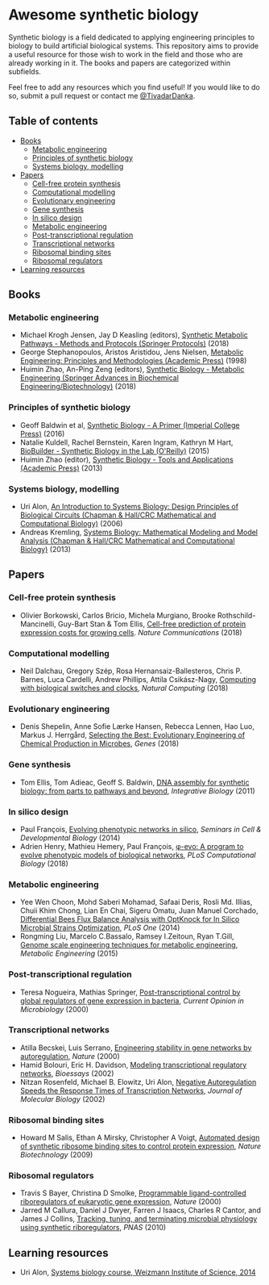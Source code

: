 # Awesome synthetic biology
Synthetic biology is a field dedicated to applying engineering principles to biology to build artificial biological systems. This repository aims to provide a useful resource for those wish to work in the field and those who are already working in it. The books and papers are categorized within subfields.

Feel free to add any resources which you find useful! If you would like to do so, submit a pull request or contact me [@TivadarDanka](https://twitter.com/TivadarDanka).

## Table of contents

- [Books](#books)  
  - [Metabolic engineering](#books-metabolic-engineering)
  - [Principles of synthetic biology](#books-synbio-principles)  
  - [Systems biology, modelling](#books-modelling)
- [Papers](#papers)
  - [Cell-free protein synthesis](#papers-cell-free-protein-synthesis)
  - [Computational modelling](#papers-computational-modelling)
  - [Evolutionary engineering](#papers-evolutionary-engineering)
  - [Gene synthesis](#papers-gene-synthesis)
  - [In silico design](#papers-in-silico-design)
  - [Metabolic engineering](#papers-metabolic-engineering)
  - [Post-transcriptional regulation](#papers-post-transcriptional-regulation)
  - [Transcriptional networks](#papers-transcriptional-networks)
  - [Ribosomal binding sites](#papers-ribosomal-binding-sites)
  - [Ribosomal regulators](#papers-ribosomal-regulators)
- [Learning resources](#learning-resources)

## Books<a name="books"></a>
### Metabolic engineering<a name="books-metabolic-engineering"></a>
- Michael Krogh Jensen, Jay D Keasling (editors), [Synthetic Metabolic Pathways - Methods and Protocols (Springer Protocols)](https://www.springer.com/us/book/9781493972944) (2018)
- George Stephanopoulos, Aristos Aristidou, Jens Nielsen, [Metabolic Engineering: Principles and Methodologies (Academic Press)](https://www.elsevier.com/books/metabolic-engineering/stephanopoulos/978-0-12-666260-3) (1998)
- Huimin Zhao, An-Ping Zeng (editors), [Synthetic Biology - Metabolic Engineering (Springer Advances in Biochemical Engineering/Biotechnology)](https://www.springer.com/us/book/9783319553177) (2018)

### Principles of synthetic biology<a name="books-synbio-principles"></a>
- Geoff Baldwin et al, [Synthetic Biology - A Primer (Imperial College Press)](https://www.amazon.com/Synthetic-Biology-Revised-Geoff-Baldwin/dp/1783268794) (2016)
- Natalie Kuldell, Rachel Bernstein, Karen Ingram, Kathryn M Hart, [BioBuilder - Synthetic Biology in the Lab (O'Reilly)](http://shop.oreilly.com/product/0636920033783.do) (2015)
- Huimin Zhao (editor), [Synthetic Biology - Tools and Applications (Academic Press)](https://www.elsevier.com/books/synthetic-biology/zhao/978-0-12-394430-6) (2013)

### Systems biology, modelling<a name="books-modelling"></a>
- Uri Alon, [An Introduction to Systems Biology: Design Principles of Biological Circuits (Chapman & Hall/CRC Mathematical and Computational Biology)](http://www.weizmann.ac.il/mcb/UriAlon/introduction-systems-biology-design-principles-biological-circuits) (2006)
- Andreas Kremling, [Systems Biology: Mathematical Modeling and Model Analysis (Chapman & Hall/CRC Mathematical and Computational Biology)](https://www.crcpress.com/Systems-Biology-Mathematical-Modeling-and-Model-Analysis/Kremling/p/book/9781466567894) (2013)

## Papers<a name="papers"></a>
### Cell-free protein synthesis<a name="papers-cell-free-protein-synthesis"></a>
- Olivier Borkowski, Carlos Bricio, Michela Murgiano, Brooke Rothschild-Mancinelli, Guy-Bart Stan & Tom Ellis, [Cell-free prediction of protein expression costs for growing cells](https://www.nature.com/articles/s41467-018-03970-x). *Nature Communications* (2018)

### Computational modelling<a name="papers-computational-modelling"></a>
- Neil Dalchau, Gregory Szép, Rosa Hernansaiz-Ballesteros, Chris P. Barnes, Luca Cardelli, Andrew Phillips, Attila Csikász-Nagy, [Computing with biological switches and clocks](https://link.springer.com/article/10.1007%2Fs11047-018-9686-x), *Natural Computing* (2018)

### Evolutionary engineering<a name="papers-evolutionary-engineering"></a>
- Denis Shepelin, Anne Sofie Lærke Hansen, Rebecca Lennen, Hao Luo, Markus J. Herrgård, [Selecting the Best: Evolutionary Engineering of Chemical Production in Microbes](http://www.mdpi.com/2073-4425/9/5/249), *Genes* (2018)

### Gene synthesis<a name="papers-gene-synthesis">
- Tom Ellis, Tom Adieac, Geoff S. Baldwin, [DNA assembly for synthetic biology: from parts to pathways and beyond](http://pubs.rsc.org/en/content/articlelanding/2011/ib/c0ib00070a), *Integrative Biology* (2011)
  
### In silico design<a name="papers-in-silico-design">
- Paul François, [Evolving phenotypic networks in silico](https://www.sciencedirect.com/science/article/pii/S1084952114001852), *Seminars in Cell & Developmental Biology* (2014)
- Adrien Henry, Mathieu Hemery, Paul François, [φ-evo: A program to evolve phenotypic models of biological networks](http://journals.plos.org/ploscompbiol/article?id=10.1371/journal.pcbi.1006244), *PLoS Computational Biology* (2018)

### Metabolic engineering<a name="papers-metabolic-engineering">
- Yee Wen Choon, Mohd Saberi Mohamad, Safaai Deris, Rosli Md. Illias, Chuii Khim Chong, Lian En Chai, Sigeru Omatu, Juan Manuel Corchado, [Differential Bees Flux Balance Analysis with OptKnock for In Silico Microbial Strains Optimization](http://journals.plos.org/plosone/article?id=10.1371/journal.pone.0102744), *PLoS One* (2014)
- Rongming Liu, Marcelo C.Bassalo, Ramsey I.Zeitoun, Ryan T.Gill, [Genome scale engineering techniques for metabolic engineering](https://www.sciencedirect.com/science/article/pii/S1096717615001238), *Metabolic Engineering* (2015)

### Post-transcriptional regulation<a name="papers-post-transcriptional-regulation">
- Teresa Nogueira, Mathias Springer, [Post-transcriptional control by global regulators of gene expression in bacteria](https://www.sciencedirect.com/science/article/pii/S1369527400000680), *Current Opinion in Microbiology* (2000)

### Transcriptional networks<a name="papers-transcriptional-networks">
- Atilla Becskei, Luis Serrano, [Engineering stability in gene networks by autoregulation](https://www.nature.com/articles/35014651), *Nature* (2000)
- Hamid Bolouri, Eric H. Davidson, [Modeling transcriptional regulatory networks](https://www.ncbi.nlm.nih.gov/pubmed/12447977), *Bioessays* (2002)
- Nitzan Rosenfeld, Michael B. Elowitz, Uri Alon, [Negative Autoregulation Speeds the Response Times of Transcription Networks](https://www.weizmann.ac.il/mcb/UriAlon/sites/mcb.UriAlon/files/nar_jmb_reprint.pdf), *Journal of Molecular Biology* (2002)

### Ribosomal binding sites<a name="papers-ribosomal-binding-sites">
- Howard M Salis, Ethan A Mirsky, Christopher A Voigt, [Automated design of synthetic ribosome binding sites to control protein expression](https://www.nature.com/articles/nbt.1568?message=remove), *Nature Biotechnology* (2009)

### Ribosomal regulators<a name="papers-ribosomal-regulators"></a>
- Travis S Bayer, Christina D Smolke, [Programmable ligand-controlled riboregulators of eukaryotic gene expression](https://www.nature.com/articles/35014651), *Nature* (2000)
- Jarred M Callura, Daniel J Dwyer, Farren J Isaacs, Charles R Cantor, and James J Collins, [Tracking, tuning, and terminating microbial physiology using synthetic riboregulators](http://www.pnas.org/content/107/36/15898.full), *PNAS* (2010)

## Learning resources<a name="learning-resources"></a>
- Uri Alon, [Systems biology course, Weizmann Institute of Science, 2014](https://www.youtube.com/playlist?list=PLx1I6vEp40NQgAS0wxs53Y9A8-8cL9h_y)
